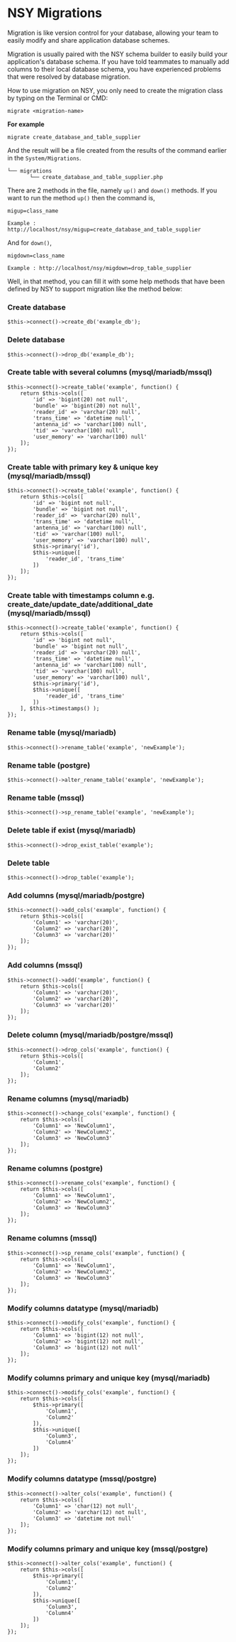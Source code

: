 # NSY Migrations

Migration is like version control for your database, allowing your team to easily modify and share application database schemes.

Migration is usually paired with the NSY schema builder to easily build your application's database schema. If you have told teammates to manually add columns to their local database schema, you have experienced problems that were resolved by database migration.

How to use migration on NSY, you only need to create the migration class by typing on the Terminal or CMD:

```
migrate <migration-name>
```

**For example**

```
migrate create_database_and_table_supplier
```

And the result will be a file created from the results of the command earlier in the `System/Migrations`.

```
└── migrations
       └── create_database_and_table_supplier.php
```

There are 2 methods in the file, namely `up()` and `down()` methods. If you want to run the method `up()` then the command is,

```
migup=class_name

Example : http://localhost/nsy/migup=create_database_and_table_supplier
```

And for `down()`,

```
migdown=class_name

Example : http://localhost/nsy/migdown=drop_table_supplier
```

Well, in that method, you can fill it with some help methods that have been defined by NSY to support migration like the method below:

### Create database

```
$this->connect()->create_db('example_db');
```

### Delete database

```
$this->connect()->drop_db('example_db');
```

### Create table with several columns (mysql/mariadb/mssql)

```
$this->connect()->create_table('example', function() {
	return $this->cols([
		'id' => 'bigint(20) not null',
		'bundle' => 'bigint(20) not null',
		'reader_id' => 'varchar(20) null',
		'trans_time' => 'datetime null',
		'antenna_id' => 'varchar(100) null',
		'tid' => 'varchar(100) null',
		'user_memory' => 'varchar(100) null'
	]);
});
```

### Create table with primary key & unique key (mysql/mariadb/mssql)

```
$this->connect()->create_table('example', function() {
	return $this->cols([
		'id' => 'bigint not null',
		'bundle' => 'bigint not null',
		'reader_id' => 'varchar(20) null',
		'trans_time' => 'datetime null',
		'antenna_id' => 'varchar(100) null',
		'tid' => 'varchar(100) null',
		'user_memory' => 'varchar(100) null',
		$this->primary('id'),
		$this->unique([
			'reader_id', 'trans_time'
		])
	]);
});
```

### Create table with timestamps column e.g. create_date/update_date/additional_date (mysql/mariadb/mssql)

```
$this->connect()->create_table('example', function() {
	return $this->cols([
		'id' => 'bigint not null',
		'bundle' => 'bigint not null',
		'reader_id' => 'varchar(20) null',
		'trans_time' => 'datetime null',
		'antenna_id' => 'varchar(100) null',
		'tid' => 'varchar(100) null',
		'user_memory' => 'varchar(100) null',
		$this->primary('id'),
		$this->unique([
			'reader_id', 'trans_time'
		])
	], $this->timestamps() );
});
```

### Rename table (mysql/mariadb)

```
$this->connect()->rename_table('example', 'newExample');
```

### Rename table (postgre)

```
$this->connect()->alter_rename_table('example', 'newExample');
```

### Rename table (mssql)

```
$this->connect()->sp_rename_table('example', 'newExample');
```

### Delete table if exist (mysql/mariadb)

```
$this->connect()->drop_exist_table('example');
```

### Delete table

```
$this->connect()->drop_table('example');
```

### Add columns (mysql/mariadb/postgre)

```
$this->connect()->add_cols('example', function() {
	return $this->cols([
		'Column1' => 'varchar(20)',
		'Column2' => 'varchar(20)',
		'Column3' => 'varchar(20)'
	]);
});
```

### Add columns (mssql)

```
$this->connect()->add('example', function() {
	return $this->cols([
		'Column1' => 'varchar(20)',
		'Column2' => 'varchar(20)',
		'Column3' => 'varchar(20)'
	]);
});
```

### Delete column (mysql/mariadb/postgre/mssql)

```
$this->connect()->drop_cols('example', function() {
	return $this->cols([
		'Column1',
		'Column2'
	]);
});
```

### Rename columns (mysql/mariadb)

```
$this->connect()->change_cols('example', function() {
	return $this->cols([
		'Column1' => 'NewColumn1',
		'Column2' => 'NewColumn2',
		'Column3' => 'NewColumn3'
	]);
});
```

### Rename columns (postgre)

```
$this->connect()->rename_cols('example', function() {
	return $this->cols([
		'Column1' => 'NewColumn1',
		'Column2' => 'NewColumn2',
		'Column3' => 'NewColumn3'
	]);
});
```

### Rename columns (mssql)

```
$this->connect()->sp_rename_cols('example', function() {
	return $this->cols([
		'Column1' => 'NewColumn1',
		'Column2' => 'NewColumn2',
		'Column3' => 'NewColumn3'
	]);
});
```

### Modify columns datatype (mysql/mariadb)

```
$this->connect()->modify_cols('example', function() {
	return $this->cols([
		'Column1' => 'bigint(12) not null',
		'Column2' => 'bigint(12) not null',
		'Column3' => 'bigint(12) not null'
	]);
});
```

### Modify columns primary and unique key (mysql/mariadb)

```
$this->connect()->modify_cols('example', function() {
	return $this->cols([
		$this->primary([
			'Column1',
			'Column2'
		]),
		$this->unique([
			'Column3',
			'Column4'
		])
	]);
});
```

### Modify columns datatype (mssql/postgre)

```
$this->connect()->alter_cols('example', function() {
	return $this->cols([
		'Column1' => 'char(12) not null',
		'Column2' => 'varchar(12) not null',
		'Column3' => 'datetime not null'
	]);
});
```

### Modify columns primary and unique key (mssql/postgre)

```
$this->connect()->alter_cols('example', function() {
	return $this->cols([
		$this->primary([
			'Column1',
			'Column2'
		]),
		$this->unique([
			'Column3',
			'Column4'
		])
	]);
});
```